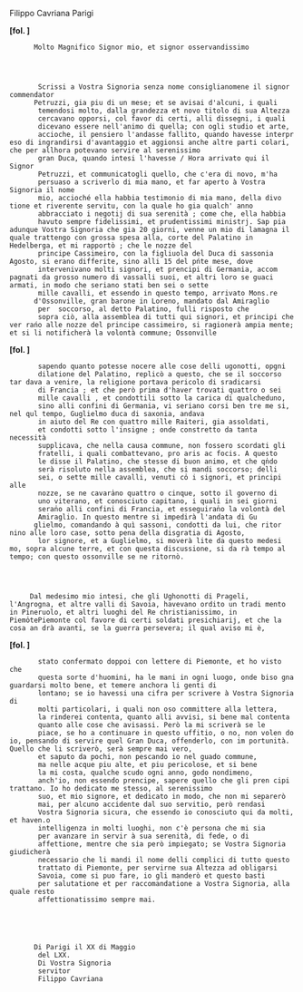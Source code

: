 Filippo Cavriana
Parigi




    
      
        
**[fol. ]**


        
          Molto Magnifico Signor mio, et signor osservandissimo
        


        
           Scrissi a Vostra Signoria senza nome consiglianomene il signor commendator 
          Petruzzi, gia piu di un mese; et se avisai d'alcuni, i quali 
           temendosi molto, dalla grandezza et novo titolo di sua Altezza
           cercavano opporsi, col favor di certi, alli dissegni, i quali 
           dicevano essere nell'animo di quella; con ogli studio et arte, 
           accioche, il pensiero l'andasse fallito, quando havesse interpr eso di ingrandirsi d'avantaggio et aggionsi anche altre parti colari, che per allhora potevano servire al serenissimo 
           gran Duca, quando intesi l'havesse / Hora arrivato qui il Signor
           Petruzzi, et communicatogli quello, che c'era di novo, m'ha 
           persuaso a scriverlo di mia mano, et far aperto à Vostra Signoria il nome 
           mio, accioché ella habbia testimonio di mia mano, della divo tione et riverente servitu, con la quale ho gia qualch' anno 
           abbracciato i negotij di sua serenità ; come che, ella habbia 
           havuto sempre fidelissimi, et prudentissimi ministrj. Sap pia adunque Vostra Signoria che gia 20 giorni, venne un mio di lamagna il quale trattengo con grossa spesa alla, corte del Palatino in Hedelberga, et mi rapportò ; che le nozze del 
           principe Cassimeiro, con la figliuola del Duca di sassonia Agosto, si erano differite, sino alli 15 del pńte mese, dove 
           intervenivano molti signori, et prencipi di Germania, accom pagnati da grosso numero di vassalli suoi, et altri loro se guaci armati, in modo che seriano stati ben sei o sette 
           mille cavalli, et essendo in questo tempo, arrivato Mons.re 
          d'Ossonville, gran barone in Loreno, mandato dal Amiraglio
           per  soccorso, al detto Palatino, fulli risposto che 
           sopra ciò, alla assemblea di tutti qui signori, et principi che ver rańo alle nozze del principe cassimeiro, si ragionerà ampia mente; et si li notificherà la volontà commune; Ossonville

          
**[fol. ]**


           sapendo quanto potesse nocere alle cose delli ugonotti, opgni 
           dilatione del Palatino, replicò a questo, che se il soccorso tar dava a venire, la religione portava pericolo di sradicarsi 
           di Francia ; et che però prima d'haver trovati quattro o sei 
           mille cavalli , et condottili sotto la carica di qualcheduno, 
           sino alli confini di Germania, vi seriano corsi ben tre me si, nel qul tempo, Guglielmo duca di saxonia, andava 
           in aiuto del Re con quattro mille Raiteri, gia assoldati, 
           et condotti sotto l'insigne ; onde constretto da tanta necessità 
           supplicava, che nella causa commune, non fossero scordati gli 
           fratelli, i quali combattevano, pro aris ac focis. A questo 
           le disse il Palatino, che stesse di buon animo, et che qn̍do 
           serà risoluto nella assemblea, che si mandi soccorso; delli
           sei, o sette mille cavalli, venuti co̍ i signori, et principi alle 
           nozze, se ne cavara̍no quattro o cinque, sotto il governo di 
           uno viterano, et conosciuto capitano, i quali in sei giorni 
           seran̍o alli confini di Francia, et esseguiran̍o la volontà del
           Amiraglio. In questo mentre si impedirà l'andata di Gu
          glielmo, comandando à quì sassoni, condotti da lui, che ritor nino alle loro case, sotto pena della disgratia di Agosto, 
           lor signore, et a Guglielmo, si moverà lite da questo medesi mo, sopra alcune terre, et con questa discussione, si da rà tempo al tempo; con questo ossonville se ne ritornò.
        

 

         Dal medesimo mio intesi, che gli Ughonotti di Prageli, l'Angrogna, et altre valli di Savoia, havevano ordito un tradi mento in Pineruolo, et altri luoghi del Re christianissimo, in Piemo̍tePiemonte col favore di certi soldati presichiarij, et che la cosa an drà avanti, se la guerra persevera; il qual aviso mi è,

          
**[fol. ]**


           stato confermato doppoi con lettere di Piemonte, et ho visto che 
           questa sorte d'huomini, ha le mani in ogni luogo, onde biso gna guardarsi molto bene, et temere anchora li genti di 
           lontano; se io havessi una cifra per scrivere à Vostra Signoria di 
           molti particolari, i quali non oso committere alla lettera, 
           la rinderei contenta, quanto alli avvisi, si bene mal contenta 
           quanto alle cose che avisassi. Però la mi scriverà se le 
           piace, se ho a continuare in questo uffitio, o no, non volen do io, pensando di servire quel Gran Duca, offenderlo, con im portunità. Quello che li scriverò, serà sempre mai vero, 
           et saputo da pochi, non pescando io nel guado commune, 
           ma nelle acque piu alte, et piu pericolose, et si bene 
           la mi costa, qualche scudo ogni anno, godo nondimeno, 
           anch'io, non essendo prencipe, sapere quello che gli pren cipi trattano. Io ho dedicato me stesso, al serenissimo 
           suo, et mio signore, et dedicato in modo, che non mi separerò 
           mai, per alcuno accidente dal suo servitio, però rendasi 
           Vostra Signoria sicura, che essendo io conosciuto qui da molti, et haven.o 
           intelligenza in molti luoghi, non c'è persona che mi sia 
           per avanzare in servir à sua serenità, di fede, o di 
           affettione, mentre che sia però impiegato; se Vostra Signoria giudicherà 
           necessario che li mandi il nome delli complici di tutto questo 
           trattato di Piemonte, per servirne sua Altezza ad obligarsi 
           Savoia, come si puo fare, io gli manderò et questo basti 
           per salutatione et per raccomandatione a Vostra Signoria, alla quale resto 
           affettionatissimo sempre mai.
        



        
          Di Parigi il XX di Maggio 
           del LXX.
           Di Vostra Signoria
           servitor
           Filippo Cavriana
        


      
    
  